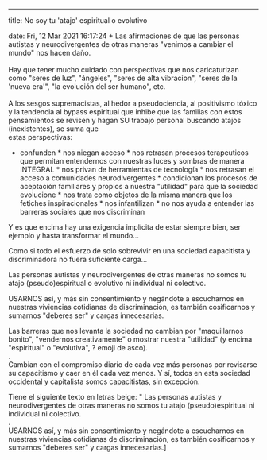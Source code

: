 ---

title: No soy tu 'atajo' espiritual o evolutivo

date: Fri, 12 Mar 2021 16:17:24 +
Las afirmaciones de que las personas autistas y neurodivergentes de otras maneras "venimos a cambiar el mundo" nos hacen daño.<br><br>Hay que tener mucho cuidado con perspectivas que nos caricaturizan como "seres de luz", "ángeles", "seres de alta vibracion", "seres de la 'nueva era'", "la evolución del ser humano", etc.<br><br>A los sesgos supremacistas, al hedor a pseudociencia, al positivismo tóxico y la tendencia al bypass espiritual que inhibe que las familias con estos pensamientos se revisen y hagan SU trabajo personal buscando atajos (inexistentes), se suma que<br>estas perspectivas:

  * confunden  * nos niegan acceso  * nos retrasan procesos terapeuticos que permitan entendernos con nuestras luces y sombras de manera INTEGRAL  * nos privan de herramientas de tecnología  * nos retrasan el acceso a comunidades neurodivergentes  * condicionan los procesos de aceptación familiares y propios a nuestra "utilidad" para que la sociedad evolucione  * nos trata como objetos de la misma manera que los fetiches inspiracionales  * nos infantilizan  * no nos ayuda a entender las barreras sociales que nos discriminan  

Y es que encima hay una exigencia implícita de estar siempre bien, ser ejemplo y hasta transformar el mundo…

Como si todo el esfuerzo de solo sobrevivir en una sociedad capacitista y discriminadora no fuera suficiente carga…

Las personas autistas y neurodivergentes de otras maneras no somos tu atajo (pseudo)espiritual o evolutivo ni individual ni colectivo.

USARNOS así, y más sin consentimiento y negándote a escucharnos en nuestras viviencias cotidianas de discriminación, es también cosificarnos y sumarnos "deberes ser" y cargas innecesarias.

Las barreras que nos levanta la sociedad no cambian por "maquillarnos bonito", "vendernos creativamente" o mostrar nuestra "utilidad" (y encima "espiritual" o "evolutiva", ? emoji de asco).<br>.<br>Cambian con el compromiso diario de cada vez más personas por revisarse su capacitismo y caer en él cada vez menos. Y sí, todos en esta sociedad occidental y capitalista somos capacitistas, sin excepción.



Tiene el siguiente texto en letras beige: " Las personas autistas y neurodivergentes de otras maneras no somos tu atajo (pseudo)espiritual ni individual ni colectivo.<br>.<br>USARNOS así, y más sin consentimiento y negándote a escucharnos en nuestras viviencias cotidianas de discriminación, es también cosificarnos y sumarnos "deberes ser" y cargas innecesarias.]
